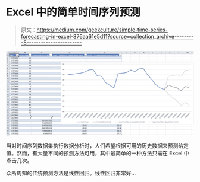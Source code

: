 # Excel 中的简单时间序列预测

> 原文：<https://medium.com/geekculture/simple-time-series-forecasting-in-excel-876aa61e5d11?source=collection_archive---------5----------------------->

![](img/7bf6438b26395ac553e449d71c906177.png)

当对时间序列数据集执行数据分析时，人们希望根据可用的历史数据来预测给定值。然而，有大量不同的预测方法可用，其中最简单的一种方法只需在 Excel 中点击几次。

众所周知的传统预测方法是线性回归。线性回归非常好…